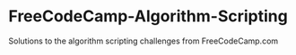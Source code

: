 # FreeCodeCamp-Algorithm-Scripting
Solutions to the algorithm scripting challenges from FreeCodeCamp.com
